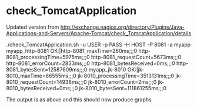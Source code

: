 check_TomcatApplication
=======================

Updated version from 
http://exchange.nagios.org/directory/Plugins/Java-Applications-and-Servers/Apache-Tomcat/check_TomcatApplication/details



./check_TomcatApplication.sh -u USER -p PASS -H HOST -P 8081 -a myapp
myapp_http-8081 OK:|http-8081_maxTime=260ms;;;0 http-8081_processingTime=5975ms;;;0 http-8081_requestCount=5673ms;;;0 http-8081_errorCount=2833ms;;;0 http-8081_bytesReceived=0ms;;;0 http-8081_bytesSent=12587609ms;;;0
myapp_jk-8010 OK:|jk-8010_maxTime=66555ms;;;0 jk-8010_processingTime=3513131ms;;;0 jk-8010_requestCount=14938ms;;;0 jk-8010_errorCount=2ms;;;0 jk-8010_bytesReceived=0ms;;;0 jk-8010_bytesSent=111861255ms;;;0


The output is as above and this should now produce graphs 

